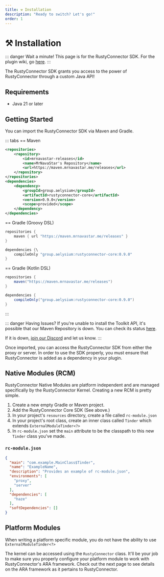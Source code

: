 ```yaml
---
title: ⚒️ Installation
description: "Ready to switch? Let's go!"
order: 1
---
```

# ⚒️ Installation
::: danger Wait a minute!
This page is for the RustyConnector SDK.
For the plugin wiki, go [here](/rusty-connector/docs/installation).
:::

The RustyConnector SDK grants you access to the power of RustyConnector through a custom Java API!

## Requirements
- Java 21 or later

## Getting Started
You can import the RustyConnector SDK via Maven and Gradle.

::: tabs
== Maven
```xml
<repositories>
    <repository>
        <id>mrnavastar-releases</id>
        <name>MrNavaStar's Repository</name>
        <url>https://maven.mrnavastar.me/releases</url>
    </repository>
</repositories>
<dependencies>
    <dependency>
        <groupId>group.aelysium</groupId>
        <artifactId>rustyconnector-core</artifactId>
        <version>0.9.0</version>
        <scope>provided</scope>
    </dependency>
</dependencies>
```
== Gradle (Groovy DSL)
```java
repositories {
    maven { url "https://maven.mrnavastar.me/releases" }
}

dependencies {\
    compileOnly "group.aelysium:rustyconnector-core:0.9.0"
}
```
== Gradle (Kotlin DSL)
```java
repositories {
    maven("https://maven.mrnavastar.me/releases")
}

dependencies {
    compileOnly("group.aelysium:rustyconnector-core:0.9.0")
}
```
:::

::: danger Having Issues?
If you're unable to install the Toolkit API, it's possible that our Maven Repository is down.
You can check its status [here](https://status.mrnavastar.me/status/services).

If it is down, [join our Discord](https://join.aelysium.group) and let us know.
:::

Once imported, you can access the RustyConnector SDK from either the proxy or server.
In order to use the SDK properly, you must ensure that RustyConnector is added as a dependency in your plugin.

## Native Modules (RCM)
RustyConnector Native Modules are platform independent and are managed specifically by the RustyConnector Kernel.
Creating a new RCM is pretty simple.
1. Create a new empty Gradle or Maven project.
2. Add the RustyConnector Core SDK (See above.)
3. In your project's `resources` directory, create a file called `rc-module.json`
4. In your project's root class, create an inner class called `Tinder` which extends `ExternalModuleTinder<?>`
5. In `rc-module.json` set the `main` attribute to be the classpath to this new `Tinder` class you've made.

### `rc-module.json`
```json
{
  "main": "com.example.MainClass$Tinder",
  "name": "ExampleName",
  "description": "Provides an example of rc-module.json",
  "environments": [
    "proxy",
    "server"
  ],
  "dependencies": [
    "haze"
  ],
  "softDependencies": []
}
```

## Platform Modules
When writing a platform specific module, you do not have the ability to use `ExternalModuleTinder<?>`

The kernel can be accessed using the `RustyConnector` class.
It'll be your job to make sure you properly configure your platform module to work with RustyConnector's ARA framework.
Check out the next page to see details on the ARA framework as it pertains to RustyConnector.